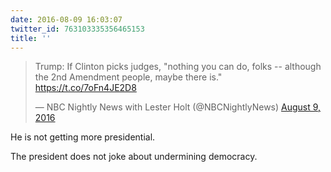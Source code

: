 ```yaml
---
date: 2016-08-09 16:03:07
twitter_id: 763103335356465153
title: ''
---
```


<blockquote class="twitter-tweet"><p lang="en" dir="ltr">Trump: If Clinton picks judges, &quot;nothing you can do, folks -- although the 2nd Amendment people, maybe there is.&quot; <a href="https://t.co/7oFn4JE2D8">https://t.co/7oFn4JE2D8</a></p>&mdash; NBC Nightly News with Lester Holt (@NBCNightlyNews) <a href="https://twitter.com/NBCNightlyNews/status/763093253260390400?ref_src=twsrc%5Etfw">August 9, 2016</a></blockquote>
<script async src="https://platform.twitter.com/widgets.js" charset="utf-8"></script>

He is not getting more presidential.

The president does not joke about undermining democracy. 

